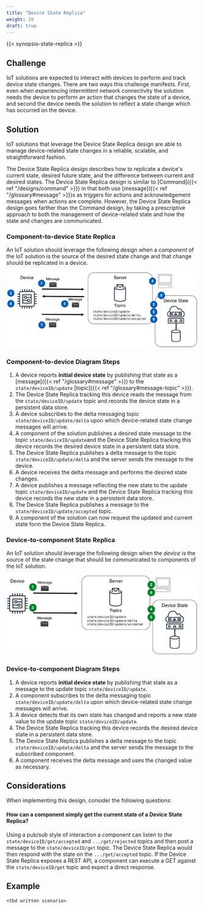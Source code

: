```yaml
---
title: "Device State Replica"
weight: 20
draft: true
---
```


{{< synopsis-state-replica >}}
<!--more-->

## Challenge
IoT solutions are expected to interact with devices to perform and track device state changes. There are two ways this challenge manifests. First, even when experiencing intermittent network connectivity the solution needs the device to perform an action that changes the state of a device, and second the device needs the solution to reflect a state change which has occurred on the device.

## Solution
IoT solutions that leverage the Device State Replica design are able to manage device-related state changes in a reliable, scalable, and straightforward fashion. 

The Device State Replica design describes how to replicate a device's current state, desired future state, and the difference between current and desired states. The Device State Replica design is similar to [Command]({{< ref "/designs/command" >}}) in that both use [message]({{< ref "/glossary#message" >}})s as triggers for actions and acknowledgement messages when actions are complete. However, the Device State Replica design goes farther than the Command design, by taking a prescriptive approach to both the management of device-related state and how the state and changes are communicated. 

### Component-to-device State Replica

An IoT solution should leverage the following design when a *component* of the IoT solution is the source of the desired state change and that change should be replicated in a device.

![Component-to-device State Replica](c2d-state.png)

### Component-to-device Diagram Steps

1. A device reports **initial device state** by publishing that state as a [message]({{< ref "/glossary#message" >}}) to the `state/deviceID/update` [topic]({{< ref "/glossary#message-topic" >}}).
2. The Device State Replica tracking this device reads the message from the `state/deviceID/update` topic and records the device state in a persistent data store.
3. A device subscribes to the delta messaging topic `state/deviceID/update/delta` upon which device-related state change messages will arrive.
4. A component of the solution publishes a desired state message to the topic `state/deviceID/update`and the Device State Replica tracking this device records the desired device state in a persistent data store.
5. The Device State Replica publishes a delta message to the topic `state/deviceID/update/delta` and the server sends the message to the device.
6. A device receives the delta message and performs the desired state changes.
7. A device publishes a message reflecting the new state to the update topic `state/deviceID/update` and the Device State Replica tracking this device records the new state in a persistent data store.
8. The Device State Replica publishes a message to the `state/deviceID/update/accepted` topic.
9. A component of the solution can now request the updated and current state form the Device State Replica.

### Device-to-component State Replica

An IoT solution should leverage the following design when the *device* is the source of the state change that should be communicated to components of the IoT solution.

![Device-to-component State Replication](d2c-state.png)

### Device-to-component Diagram Steps
1. A device reports **initial device state** by publishing that state as a message to the update topic `state/deviceID/update`.
2. A component subscribes to the delta messaging topic `state/deviceID/update/delta` upon which device-related state change messages will arrive.
3. A device detects that its own state has changed and reports a new state value to the update topic `state/deviceID/update`.
4. The Device State Replica tracking this device records the desired device state in a persistent data store.
5. The Device State Replica publishes a delta message to the topic `state/deviceID/update/delta` and the server sends the message to the subscribed component.
6. A component receives the delta message and uses the changed value as necessary.  

## Considerations
When implementing this design, consider the following questions:

#### How can a component simply get the current state of a Device State Replica?
Using a pub/sub style of interaction a component can listen to the `state/deviceID/get/accepted` and `.../get/rejected` topics and then post a message to the `state/deviceID/get` topic. The Device State Replica would then respond with the state on the `.../get/accepted` topic. If the Device State Replica exposes a REST API, a component can execute a GET against the `state/deviceID/get` topic and expect a direct response. 

## Example
    <tbd written scenario>